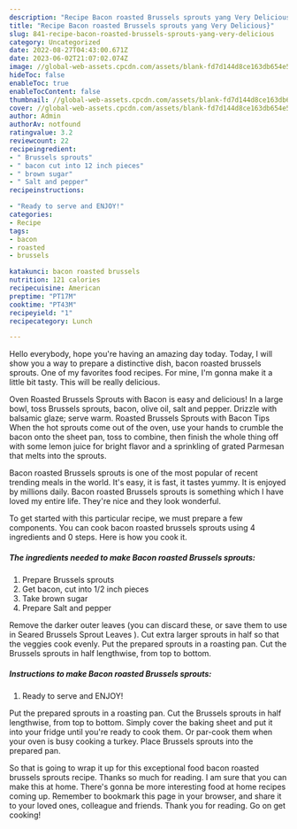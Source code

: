 ```yaml
---
description: "Recipe Bacon roasted Brussels sprouts yang Very Delicious}"
title: "Recipe Bacon roasted Brussels sprouts yang Very Delicious}"
slug: 841-recipe-bacon-roasted-brussels-sprouts-yang-very-delicious
category: Uncategorized
date: 2022-08-27T04:43:00.671Z
date: 2023-06-02T21:07:02.074Z
image: //global-web-assets.cpcdn.com/assets/blank-fd7d144d8ce163db654e5a02c40b08a2775adb7897d16e4062681dc7e1b2800f.png
hideToc: false
enableToc: true
enableTocContent: false
thumbnail: //global-web-assets.cpcdn.com/assets/blank-fd7d144d8ce163db654e5a02c40b08a2775adb7897d16e4062681dc7e1b2800f.png
cover: //global-web-assets.cpcdn.com/assets/blank-fd7d144d8ce163db654e5a02c40b08a2775adb7897d16e4062681dc7e1b2800f.png
author: Admin
authorAv: notfound
ratingvalue: 3.2
reviewcount: 22
recipeingredient:
- " Brussels sprouts"
- " bacon cut into 12 inch pieces"
- " brown sugar"
- " Salt and pepper"
recipeinstructions:

- "Ready to serve and ENJOY!"
categories:
- Recipe
tags:
- bacon
- roasted
- brussels

katakunci: bacon roasted brussels 
nutrition: 121 calories
recipecuisine: American
preptime: "PT17M"
cooktime: "PT43M"
recipeyield: "1"
recipecategory: Lunch

---
```



Hello everybody, hope you're having an amazing day today. Today, I will show you a way to prepare a distinctive dish, bacon roasted brussels sprouts. One of my favorites food recipes. For mine, I'm gonna make it a little bit tasty. This will be really delicious.

Oven Roasted Brussels Sprouts with Bacon is easy and delicious! In a large bowl, toss Brussels sprouts, bacon, olive oil, salt and pepper. Drizzle with balsamic glaze; serve warm. Roasted Brussels Sprouts with Bacon Tips When the hot sprouts come out of the oven, use your hands to crumble the bacon onto the sheet pan, toss to combine, then finish the whole thing off with some lemon juice for bright flavor and a sprinkling of grated Parmesan that melts into the sprouts.

Bacon roasted Brussels sprouts is one of the most popular of recent trending meals in the world. It's easy, it is fast, it tastes yummy. It is enjoyed by millions daily. Bacon roasted Brussels sprouts is something which I have loved my entire life. They're nice and they look wonderful.


To get started with this particular recipe, we must prepare a few components. You can cook bacon roasted brussels sprouts using 4 ingredients and 0 steps. Here is how you cook it.

<!--inarticleads1-->

##### The ingredients needed to make Bacon roasted Brussels sprouts:

1. Prepare  Brussels sprouts
1. Get  bacon, cut into 1/2 inch pieces
1. Take  brown sugar
1. Prepare  Salt and pepper


Remove the darker outer leaves (you can discard these, or save them to use in Seared Brussels Sprout Leaves ). Cut extra larger sprouts in half so that the veggies cook evenly. Put the prepared sprouts in a roasting pan. Cut the Brussels sprouts in half lengthwise, from top to bottom. 

<!--inarticleads2-->

##### Instructions to make Bacon roasted Brussels sprouts:


1. Ready to serve and ENJOY!

Put the prepared sprouts in a roasting pan. Cut the Brussels sprouts in half lengthwise, from top to bottom. Simply cover the baking sheet and put it into your fridge until you&#39;re ready to cook them. Or par-cook them when your oven is busy cooking a turkey. Place Brussels sprouts into the prepared pan. 

So that is going to wrap it up for this exceptional food bacon roasted brussels sprouts recipe. Thanks so much for reading. I am sure that you can make this at home. There's gonna be more interesting food at home recipes coming up. Remember to bookmark this page in your browser, and share it to your loved ones, colleague and friends. Thank you for reading. Go on get cooking!
